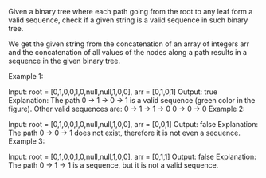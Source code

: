 Given a binary tree where each path going from the root to any leaf form a valid sequence, check if a given string is a valid sequence in such binary tree.

We get the given string from the concatenation of an array of integers arr and the concatenation of all values of the nodes along a path results in a sequence in the given binary tree.



Example 1:



Input: root = [0,1,0,0,1,0,null,null,1,0,0], arr = [0,1,0,1]
Output: true
Explanation:
The path 0 -> 1 -> 0 -> 1 is a valid sequence (green color in the figure).
Other valid sequences are:
0 -> 1 -> 1 -> 0
0 -> 0 -> 0
Example 2:



Input: root = [0,1,0,0,1,0,null,null,1,0,0], arr = [0,0,1]
Output: false
Explanation: The path 0 -> 0 -> 1 does not exist, therefore it is not even a sequence.
Example 3:



Input: root = [0,1,0,0,1,0,null,null,1,0,0], arr = [0,1,1]
Output: false
Explanation: The path 0 -> 1 -> 1 is a sequence, but it is not a valid sequence.
